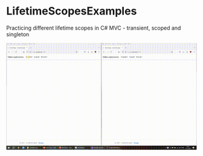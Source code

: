 # LifetimeScopesExamples
Practicing different lifetime scopes in C# MVC - transient, scoped and singleton

![example gif](https://github.com/kovac031/LifetimeScopesExamples/blob/main/example.gif)
